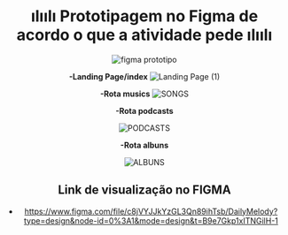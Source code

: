 
<div align="center">
<h1>  ılıılı Prototipagem no Figma de acordo o que a atividade pede ılıılı  </h1>


![figma prototipo](https://github.com/KesiaRocha/DailyMelody/assets/124710521/6da950d0-316d-4811-bba6-d7c76efd5aa8)

**-Landing Page/index**
![Landing Page (1)](https://github.com/KesiaRocha/DailyMelody/assets/124710521/f5d440a1-bcd8-4168-80d8-67473b70fa11)


**-Rota musics**
![SONGS](https://github.com/KesiaRocha/DailyMelody/assets/124710521/053ed732-1bbe-4af8-b293-fc3dfe8f49c4)


**-Rota podcasts**

![PODCASTS](https://github.com/KesiaRocha/DailyMelody/assets/124710521/c1ed99ad-7b1d-43e5-af79-51cdeaad116f)


**-Rota albuns**

![ALBUNS](https://github.com/KesiaRocha/DailyMelody/assets/124710521/1254045b-b288-4f7a-97fa-d8adb11470de)


## Link de visualização no FIGMA

 - https://www.figma.com/file/c8jVYJJkYzGL3Qn89ihTsb/DailyMelody?type=design&node-id=0%3A1&mode=design&t=B9e7Gkp1xITNGilH-1
